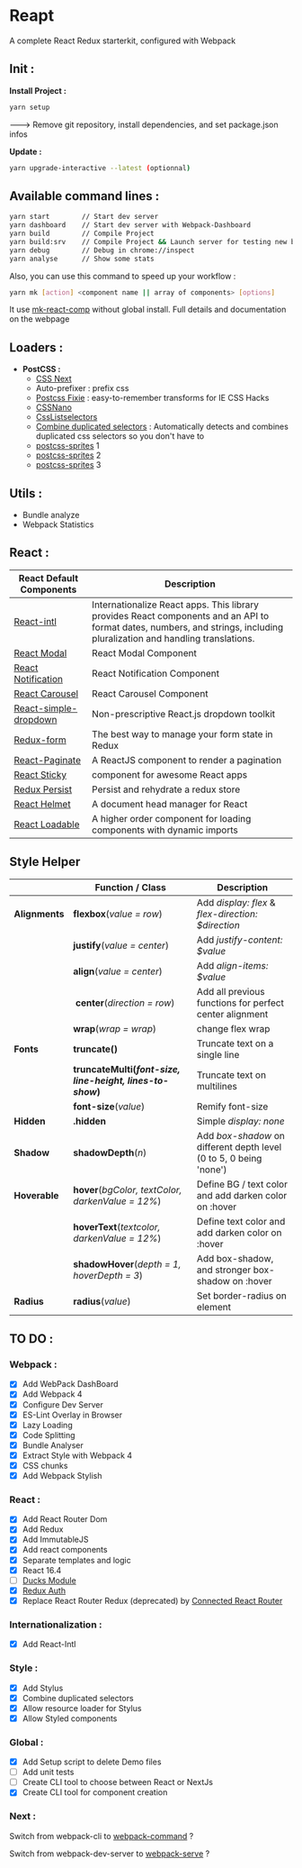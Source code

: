 # Reapt

A complete React Redux starterkit, configured with Webpack

## Init :

**Install Project :**
```bash
yarn setup
```

---> Remove git repository, install dependencies, and set package.json infos

**Update :**
```bash
yarn upgrade-interactive --latest (optionnal)
```

## Available command lines :

```bash
yarn start        // Start dev server
yarn dashboard    // Start dev server with Webpack-Dashboard
yarn build        // Compile Project
yarn build:srv    // Compile Project && Launch server for testing new build
yarn debug        // Debug in chrome://inspect
yarn analyse      // Show some stats
```

Also, you can use this command to speed up your workflow :

```bash
yarn mk [action] <component name || array of components> [options]
```
It use [mk-react-comp](https://www.npmjs.com/package/mk-react-comp) without global install. Full details and documentation on the webpage


## Loaders :

- **PostCSS :**
    - [CSS Next](http://cssnext.io/)
    - Auto-prefixer : prefix css
    - [Postcss Fixie](https://github.com/tivac/fixie) : easy-to-remember transforms for IE CSS Hacks
    - [CSSNano](http://cssnano.co/)
    - [CssListselectors](https://github.com/davidtheclark/list-selectors)
    - [Combine duplicated selectors](https://github.com/ChristianMurphy/postcss-combine-duplicated-selectors) : Automatically detects and combines duplicated css selectors so you don't have to
    - [postcss-sprites](https://github.com/2createStudio/postcss-sprites) 1
    - [postcss-sprites](https://github.com/mixtur/webpack-spritesmith) 2
    - [postcss-sprites](https://github.com/Jeff2Ma/postcss-lazysprite) 3

## Utils :

- Bundle analyze
- Webpack Statistics

## React :

| **React Default Components** | **Description** |
|----------|-------|
| [React-intl](https://github.com/yahoo/react-intl) | Internationalize React apps. This library provides React components and an API to format dates, numbers, and strings, including pluralization and handling translations. |
| [React Modal](https://reactcommunity.org/react-modal/) | React Modal Component |
| [React Notification](https://github.com/pburtchaell/react-notification) | React Notification Component |
| [React Carousel](https://github.com/FormidableLabs/nuka-carousel) | React Carousel Component |
| [React-simple-dropdown](https://github.com/Fauntleroy/react-simple-dropdown) | Non-prescriptive React.js dropdown toolkit |
| [Redux-form](http://redux-form.com/6.8.0/) | The best way to manage your form state in Redux |
| [React-Paginate](https://github.com/AdeleD/react-paginate) | A ReactJS component to render a pagination |
| [React Sticky](https://github.com/captivationsoftware/react-sticky) | <Sticky /> component for awesome React apps |
| [Redux Persist](https://github.com/rt2zz/redux-persist) | Persist and rehydrate a redux store |
| [React Helmet](https://github.com/nfl/react-helmet) |  A document head manager for React |
| [React Loadable](https://github.com/jamiebuilds/react-loadable) | A higher order component for loading components with dynamic imports |

## Style Helper


|                 | **Function / Class**    | **Description** |
|---------|-------|-------|
| **Alignments** | **flexbox**(*value = row*) | Add *display: flex* & *flex-direction: $direction* |
|                | **justify**(*value = center*) | Add *justify-content: $value* |
|                | **align**(*value = center*) | Add *align-items: $value* |
|                | **center**(*direction = row*) | Add all previous functions for perfect center alignment |
|                | **wrap**(*wrap = wrap*) | change flex wrap |
| **Fonts**      | **truncate()** | Truncate text on a single line |
|                | **truncateMulti(*font-size, line-height, lines-to-show*)** | Truncate text on multilines |
|                | **font-size**(*value*) | Remify font-size  |
| **Hidden**     | **.hidden** | Simple *display: none* |
| **Shadow**     | **shadowDepth**(*n*) | Add *box-shadow* on different depth level (0 to 5, 0 being 'none') |
| **Hoverable**  | **hover**(*bgColor, textColor, darkenValue = 12%*) | Define BG / text color and add darken color on :hover |
|                | **hoverText**(*textcolor, darkenValue = 12%*) | Define text color and add darken color on :hover |
|                | **shadowHover**(*depth = 1, hoverDepth = 3*) | Add box-shadow, and stronger box-shadow on :hover |
| **Radius** | **radius**(*value*) | Set border-radius on element |

## TO DO :

### Webpack :
- [x]  Add WebPack DashBoard
- [x]  Add Webpack 4
- [x]  Configure Dev Server
- [x]  ES-Lint Overlay in Browser
- [x]  Lazy Loading
- [x]  Code Splitting
- [x]  Bundle Analyser
- [x]  Extract Style with Webpack 4
- [x]  CSS chunks
- [x]  Add Webpack Stylish

### React :
- [x]  Add React Router Dom
- [x]  Add Redux
- [x]  Add ImmutableJS
- [x]  Add react components
- [x]  Separate templates and logic
- [x]  React 16.4
- [ ]  [Ducks Module](https://github.com/erikras/ducks-modular-redux)
- [x]  [Redux Auth](https://github.com/mjrussell/redux-auth-wrapper)
- [x]  Replace React Router Redux (deprecated) by [Connected React Router](https://github.com/supasate/connected-react-router)

### Internationalization :
- [x]  Add React-Intl

### Style :
- [x]  Add Stylus
- [x]  Combine duplicated selectors
- [x]  Allow resource loader for Stylus
- [x]  Allow Styled components

### Global :
- [x]  Add Setup script to delete Demo files
- [ ]  Add unit tests
- [ ]  Create CLI tool to choose between React or NextJs
- [x]  Create CLI tool for component creation

### Next :

 Switch from webpack-cli to [webpack-command](https://github.com/webpack-contrib/webpack-command) ?

 Switch from webpack-dev-server to [webpack-serve](https://github.com/webpack-contrib/webpack-serve) ?
